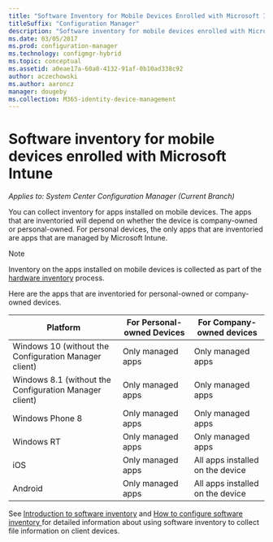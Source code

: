 ```yaml
---
title: "Software Inventory for Mobile Devices Enrolled with Microsoft Intune"
titleSuffix: "Configuration Manager"
description: "Software inventory for mobile devices enrolled with Microsoft Intune."
ms.date: 03/05/2017
ms.prod: configuration-manager
ms.technology: configmgr-hybrid
ms.topic: conceptual
ms.assetid: a0eae17a-60a8-4132-91af-0b10ad338c92
author: aczechowski
ms.author: aaroncz
manager: dougeby
ms.collection: M365-identity-device-management
---
```

# Software inventory for mobile devices enrolled with Microsoft Intune

*Applies to: System Center Configuration Manager (Current Branch)*

 You can collect inventory for apps installed on mobile devices. The apps that are inventoried will depend on whether the device is company-owned or personal-owned. For personal devices, the only apps that are inventoried are apps that are managed by Microsoft Intune.  

> [!NOTE]  
>  Inventory on the apps installed on mobile devices is collected as part of the [hardware inventory](mobile-device-hardware-inventory-hybrid.md) process.  

 Here are the apps that are inventoried for personal-owned or company-owned devices.  

|Platform|For Personal-owned Devices|For Company-owned devices|  
|--------------|---------------------------------|--------------------------------|  
|Windows 10 (without the Configuration Manager client)|Only managed apps|Only managed apps|
|Windows 8.1 (without the Configuration Manager client)|Only managed apps|Only managed apps|  
|Windows Phone 8|Only managed apps|Only managed apps|  
|Windows RT|Only managed apps|Only managed apps|  
|iOS|Only managed apps|All apps installed on the device|  
|Android|Only managed apps|All apps installed on the device|  

See [Introduction to software inventory](../../core/clients/manage/inventory/introduction-to-software-inventory.md) and [How to configure software inventory ](../../core/clients/manage/inventory/configure-software-inventory.md) for detailed information about using software inventory to collect file information on client devices.
